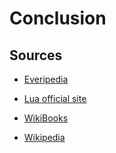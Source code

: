 # Conclusion

## Sources

* [Everipedia](https://everipedia.org/wiki/lang_en/Extensible_programming/)

* [Lua official site](https://www.lua.org/)

* [WikiBooks](https://en.wikibooks.org/wiki/Lua_Programming/Features)

* [Wikipedia](https://en.wikipedia.org/wiki/Lua_(programming_language))
